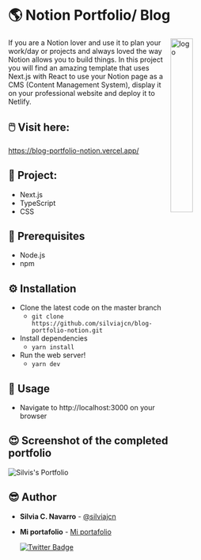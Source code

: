 # 🌎 Notion Portfolio/ Blog

<img width="30%" align="right" style="margin-right:5%" alt="logo" src="https://res.cloudinary.com/silviajcn/image/upload/v1685229364/PRACTICAS/Varios/Notion-logo.svg_cwb2fq.png" />

If you are a Notion lover and use it to plan your work/day or projects and always loved the way Notion allows you to build things. In this project you will find an amazing template that uses Next.js with React to use your Notion page as a CMS (Content Management System), display it on your professional website and deploy it to Netlify.


## 🖱️ Visit here:

https://blog-portfolio-notion.vercel.app/

## 📁 Project:

- Next.js
- TypeScript
- CSS

## 💼 Prerequisites

* Node.js
* npm

## ⚙️ Installation

* Clone the latest code on the master branch
    * ```git clone https://github.com/silviajcn/blog-portfolio-notion.git```
* Install dependencies
    * ```yarn install```
* Run the web server!
    * ```yarn dev```

## 🎈 Usage

* Navigate to http://localhost:3000 on your browser

## 😍 Screenshot of the completed portfolio

![Silvis's Portfolio](https://res.cloudinary.com/silviajcn/image/upload/v1685229439/PRACTICAS/Varios/Screenshot_2023-05-27_181656_iplatz.png)

## 😎 Author

* **Silvia C. Navarro**  - [@silviajcn](https://github.com/silviajcn)
* **Mi portafolio** - [Mi portafolio](https://silviajcn.vercel.app/)

    [![Twitter Badge](https://img.shields.io/badge/-@lectoramigrante-1ca0f1?style=flat&labelColor=1ca0f1&logo=twitter&logoColor=white&link=https://twitter.com/lectoramigrante)](https://twitter.com/lectoramigrante)
